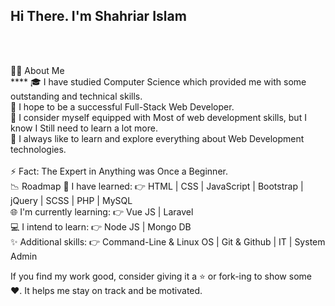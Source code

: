 <h2>Hi There. I'm Shahriar Islam</h2> <br><br>

👨‍💻 About Me<br>****
🎓   I have studied Computer Science which provided me with some outstanding and technical skills.<br>
🌱   I hope to be a successful Full-Stack Web Developer.<br>
💼   I consider myself equipped with Most of web development skills, but I know I Still need to learn a lot more.<br>
🤔   I always like to learn and explore everything about Web Development technologies.<br><br>
⚡   Fact: The Expert in Anything was Once a Beginner.<br>
📉 Roadmap
💯   I have learned:   👉   HTML | CSS | JavaScript | Bootstrap | jQuery | SCSS | PHP | MySQL<br>
🌐   I'm currently learning:   👉   Vue JS | Laravel<br>
💻   I intend to learn:   👉   Node JS | Mongo DB<br>
✨   Additional skills:   👉   Command-Line & Linux OS | Git & Github | IT | System Admin<br>


If you find my work good, consider giving it a ⭐ or fork-ing to show some ❤️. It helps me stay on track and be motivated.<br><br>

